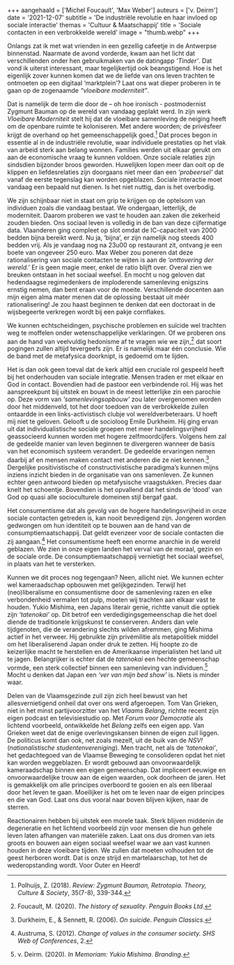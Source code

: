 +++
aangehaald = ['Michel Foucault', 'Max Weber']
auteurs = ['v. Deirm']
date = '2021-12-07'
subtitle = 'De industriële revolutie en haar invloed op sociale interactie'
themas = 'Cultuur & Maatschappij'
title = 'Sociale contacten in een verbrokkelde wereld'
image = "thumb.webp"
+++


Onlangs zat ik met wat vrienden in een gezellig cafeetje in de Antwerpse binnenstad. Naarmate de avond vorderde, kwam aan het licht dat verschillenden onder hen gebruikmaken van de datingapp _‘Tinder’_. Dat vond ik uiterst interessant, maar tegelijkertijd ook beangstigend. Hoe is het eigenlijk zover kunnen komen dat we de liefde van ons leven trachten te ontmoeten op een digitaal ‘marktplein’? Laat ons wat dieper proberen in te gaan op de zogenaamde _“vloeibare moderniteit”_.

Dat is namelijk de term die door de – oh hoe ironisch - postmodernist Zygmunt Bauman op de wereld van vandaag geplakt werd. In zijn werk _Vloeibare Moderniteit_ stelt hij dat de vloeibare samenleving de neiging heeft om de openbare ruimte te koloniseren. Met andere woorden; de privésfeer krijgt de overhand op het gemeenschappelijk goed.[^1] Dat proces begon in essentie al in de industriële revolutie, waar individuele prestaties op het vlak van arbeid sterk aan belang wonnen. Families werden uit elkaar gerukt om aan de economische vraag te kunnen voldoen. Onze sociale relaties zijn sindsdien bijzonder broos geworden. Huwelijken lopen meer dan ooit op de klippen en liefdesrelaties zijn doorgaans niet meer dan een _‘probeersel’_ dat vanaf de eerste tegenslag kan worden opgeblazen. Sociale interactie moet vandaag een bepaald nut dienen. Is het niet nuttig, dan is het overbodig. 

We zijn schijnbaar niet in staat om grip te krijgen op de optelsom van individuen zoals die vandaag bestaat. We ondergaan, letterlijk, de moderniteit. Daarom proberen we vast te houden aan zaken die zekerheid zouden bieden. Ons sociaal leven is volledig in de ban van deze cijfermatige data. Vlaanderen ging compleet op slot omdat de IC-capaciteit van 2000 bedden bijna bereikt werd. Nu ja, ‘bijna’, er zijn namelijk nog steeds 400 bedden vrij. Als je vandaag nog na 23u00 op restaurant zit, ontvang je een boete van ongeveer 250 euro. Max Weber zou poneren dat deze rationalisering van sociale contacten te wijten is aan de _‘onttovering der wereld.’_ Er is geen magie meer, enkel de ratio blijft over. Overal zien we breuken ontstaan in het sociaal weefsel. En mocht u nog geloven dat hedendaagse regimedenkers de imploderende samenleving enigszins ernstig nemen, dan bent eraan voor de moeite. Verschillende docenten aan mijn eigen alma mater menen dat de oplossing bestaat uit méér rationalisering! Je zou haast beginnen te denken dat een doctoraat in de wijsbegeerte verkregen wordt bij een pakje cornflakes. 

We kunnen echtscheidingen, psychische problemen en suïcide wel trachten weg te moffelen onder wetenschappelijke verklaringen. Of we proberen ons aan de hand van veelvuldig hedonisme af te vragen wie we zijn,[^2] dat soort pogingen zullen altijd tevergeefs zijn. Er is namelijk maar één conclusie. Wie de band met de metafysica doorknipt, is gedoemd om te lijden. 

Het is dan ook geen toeval dat de kerk altijd een cruciale rol gespeeld heeft bij het onderhouden van sociale integratie. Mensen traden er met elkaar en God in contact. Bovendien had de pastoor een verbindende rol. Hij was het aanspreekpunt bij uitstek en bouwt in de meest letterlijke zin een parochie op. Deze vorm van _‘samenlevingsopbouw’_ zou later overgenomen worden door het middenveld, tot het door toedoen van de verbrokkelde zuilen ontaardde in een links-activistisch clubje vol wereldverbeteraars. U hoeft mij niet te geloven. Gelooft u de socioloog Emile Durkheim. Hij ging ervan uit dat individualistische sociale groepen met meer handelingsvrijheid geassocieerd kunnen worden met hogere zelfmoordcijfers. Volgens hem zal de gedeelde manier van leven beginnen te divergeren wanneer de basis van het economisch systeem verandert. De gedeelde ervaringen nemen daarbij af en mensen maken contact met anderen die ze niet kennen.[^3] Dergelijke positivistische of constructivistische paradigma’s kunnen mijns inziens inzicht bieden in de organisatie van ons samenleven. Ze kunnen echter geen antwoord bieden op metafysische vraagstukken. Precies daar knelt het schoentje. Bovendien is het opvallend dat het sinds de ‘dood’ van God op quasi alle socioculturele domeinen stijl bergaf gaat. 

Het consumentisme dat als gevolg van de hogere handelingsvrijheid in onze sociale contacten getreden is, kan nooit bevredigend zijn. Jongeren worden gedwongen om hun identiteit op te bouwen aan de hand van de consumptiemaatschappij. Dat geldt evenzeer voor de sociale contacten die zij aangaan.[^4] Het consumentisme heeft een enorme anarchie in de wereld geblazen. We zien in onze eigen landen het verval van de moraal, gezin en de sociale orde. De consumptiemaatschappij vernietigt het sociaal weefsel, in plaats van het te versterken. 

Kunnen we dit proces nog tegengaan? Neen, allicht niet. We kunnen echter wel kameraadschap opbouwen met gelijkgezinden. Terwijl het (neo)liberalisme en consumentisme door de samenleving razen en elke verbondenheid vermalen tot pulp, moeten wij trachten aan elkaar vast te houden. Yukio Mishima, een Japans literair genie, richtte vanuit die optiek zijn _‘tatenokai’_ op. Dit betrof een verdedigingsgemeenschap die het doel diende de traditionele krijgskunst te conserveren. Anders dan vele tijdgenoten, die de verandering slechts wilden afremmen, ging Mishima actief in het verweer. Hij gebruikte zijn privémilitie als metapolitiek middel om het liberaliserend Japan onder druk te zetten. Hij hoopte zo de keizerlijke macht te herstellen en de Amerikaanse imperialisten het land uit te jagen. Belangrijker is echter dat de _tatenokai_ een hechte gemeenschap vormde, een sterk collectief binnen een samenleving van individuen.[^5] Mocht u denken dat Japan een _‘ver van mijn bed show’_ is. Niets is minder waar. 

Delen van de Vlaamsgezinde zuil zijn zich heel bewust van het allesvernietigend onheil dat over ons werd afgeroepen. Tom Van Grieken, niet in het minst partijvoorzitter van het _Vlaams Belang_, richtte recent zijn eigen podcast en televisiestudio op. Met _Forum voor Democratie_ als lichtend voorbeeld, ontwikkelde het _Belang_ zelfs een eigen app. Van Grieken weet dat de enige overlevingskansen binnen de eigen zuil liggen. De politicus komt dan ook, net zoals mezelf, uit de buik van de _NSV!_ (_nationalistische studentenvereniging_). Men tracht, net als de _‘tatenokai’_, het gedachtegoed van de Vlaamse Beweging te consolideren opdat het niet kan worden weggeblazen. Er wordt gebouwd aan onvoorwaardelijk kameraadschap binnen een eigen gemeenschap. Dat impliceert eeuwige en onvoorwaardelijke trouw aan de eigen waarden, ook doorheen de jaren. Het is gemakkelijk om alle principes overboord te gooien en als een liberaal door het leven te gaan. Moeilijker is het om te leven naar de eigen principes en die van God. Laat ons dus vooral naar boven blijven kijken, naar de sterren.  

Reactionairen hebben bij uitstek een morele taak. Sterk blijven middenin de degeneratie en het lichtend voorbeeld zijn voor mensen die hun gehele leven laten afhangen van materiële zaken. Laat ons dus dromen van iets groots en bouwen aan eigen sociaal weefsel waar we aan vast kunnen houden in deze vloeibare tijden. We zullen dat moeten volhouden tot de geest herboren wordt. Dat is onze strijd en martelaarschap, tot het de wederopstanding wordt. Voor Outer en Heerd!

[^1]: Polhuijs, Z. (2018). _Review: Zygmunt Bauman, Retrotopia. Theory, Culture & Society_, 35(7-8), 339-344.
[^2]: Foucault, M. (2020). _The history of sexuality_. _Penguin Books Ltd_. 
[^3]: Durkheim, E., & Sennett, R. (2006). _On suicide_. _Penguin Classics_. 
[^4]: Austruma, S. (2012). _Change of values in the consumer society. SHS Web of Conferences_, 2.
[^5]: v. Deirm. (2020). _In Memoriam: Yukio Mishima_. _Branding_. 
